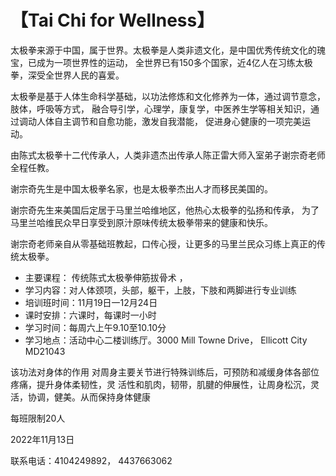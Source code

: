 # 【Tai Chi for Wellness】

太极拳来源于中国，属于世界。太极拳是人类非遗文化，是中国优秀传统文化的瑰宝，已成为一项世界性的运动，
全世界已有150多个国家，近4亿人在习练太极拳，深受全世界人民的喜爱。

太极拳是基于人体生命科学基础，以功法修炼和文化修养为一体，通过调节意念，肢体，呼吸等方式，
融合导引学，心理学，康复学，中医养生学等相关知识，通过调动人体自主调节和自愈功能，激发自我潜能，
促进身心健康的一项完美运动。

由陈式太极拳十二代传承人，人类非遗杰出传承人陈正雷大师入室弟子谢宗奇老师全程任教。

谢宗奇先生是中国太极拳名家，也是太极拳杰出人才而移民美国的。

谢宗奇先生来美国后定居于马里兰哈维地区，他热心太极拳的弘扬和传承，
为了马里兰哈维民众早日享受到原汁原味传统太极拳带来的健康和快乐。

谢宗奇老师亲自从零基础班教起，口传心授，让更多的马里兰民众习练上真正的传统太极拳。
     
- 主要课程： 传统陈式太极拳伸筋拔骨术   ，
- 学习内容：对人体颈项，头部，躯干，上肢，下肢和两脚进行专业训练
- 培训班时间：11月19日一12月24日
- 课时安排：六课时，每课时一小时   
- 学习时间：每周六上午9.10至10.10分
- 学习地点：活动中心二楼训练厅。3000 Mill Towne  Drive， Ellicott  City  MD21043

该功法对身体的作用 对周身主要关节进行特殊训练后，可预防和减缓身体各部位疼痛，提升身体柔韧性，灵
活性和肌肉，韧带，肌腱的伸展性，让周身松沉，灵活，协调，健美。从而保持身体健康

每班限制20人

2022年11月13日

联系电话：4104249892， 4437663062
